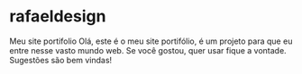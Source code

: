 # rafaeldesign
Meu site portifolio
Olá, este é o meu site portifólio, é um projeto para que eu entre nesse vasto mundo web.
Se você gostou, quer usar fique a vontade.
Sugestões são bem vindas!
